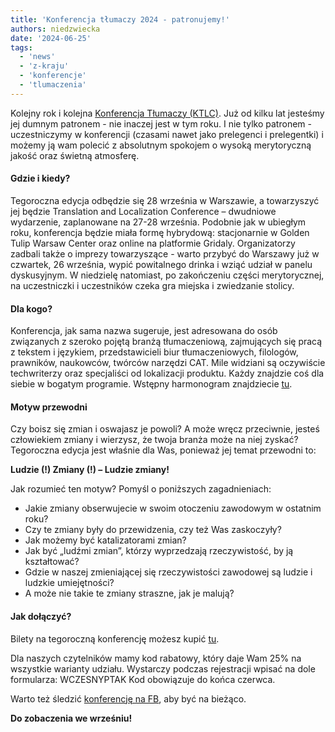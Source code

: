 ```yaml
---
title: 'Konferencja tłumaczy 2024 - patronujemy!'
authors: niedzwiecka
date: '2024-06-25'
tags:
  - 'news'
  - 'z-kraju'
  - 'konferencje'
  - 'tlumaczenia'
---
```

Kolejny rok i kolejna [Konferencja Tłumaczy (KTLC)](https://konferencjatlumaczy.pl/). Już od kilku lat jesteśmy jej dumnym patronem - nie inaczej jest w tym roku. I nie tylko patronem - uczestniczymy w konferencji (czasami nawet jako prelegenci i prelegentki) i możemy ją wam polecić z absolutnym spokojem o wysoką merytoryczną jakość oraz świetną atmosferę. 

<!--truncate-->

#### **Gdzie i kiedy?**

Tegoroczna edycja odbędzie się 28 września w Warszawie, a towarzyszyć jej będzie Translation and Localization Conference – dwudniowe wydarzenie, zaplanowane na 27-28 września. Podobnie jak w ubiegłym roku, konferencja będzie miała formę hybrydową: stacjonarnie w Golden Tulip Warsaw Center oraz online na platformie Gridaly. Organizatorzy zadbali także o imprezy towarzyszące - warto przybyć do Warszawy już w czwartek, 26 września, wypić powitalnego drinka i wziąć udział w panelu dyskusyjnym. W niedzielę natomiast, po zakończeniu części merytorycznej, na uczestniczki i uczestników czeka gra miejska i zwiedzanie stolicy. 

#### **Dla kogo?**

Konferencja, jak sama nazwa sugeruje, jest adresowana do osób związanych z szeroko pojętą branżą tłumaczeniową, zajmujących się pracą z tekstem i językiem, przedstawicieli biur tłumaczeniowych, filologów, prawników, naukowców, twórców narzędzi CAT. Mile widziani są oczywiście techwriterzy oraz specjaliści od lokalizacji produktu. Każdy znajdzie coś dla siebie w bogatym programie. Wstępny harmonogram znajdziecie [tu](https://konferencja-tlumaczy.pl/?page_id=2121).


#### **Motyw przewodni**

Czy boisz się zmian i oswajasz je powoli? A może wręcz przeciwnie, jesteś człowiekiem zmiany i wierzysz, że twoja branża może na niej zyskać? Tegoroczna edycja jest właśnie dla Was, ponieważ jej temat przewodni to:

**Ludzie (!) Zmiany (!) – Ludzie zmiany!**

Jak rozumieć ten motyw? Pomyśl o poniższych zagadnieniach:

- Jakie zmiany obserwujecie w swoim otoczeniu zawodowym w ostatnim roku?
- Czy te zmiany były do przewidzenia, czy też Was zaskoczyły?
- Jak możemy być katalizatorami zmian?
- Jak być „ludźmi zmian”, którzy wyprzedzają rzeczywistość, by ją kształtować?
- Gdzie w naszej zmieniającej się rzeczywistości zawodowej są ludzie i ludzkie umiejętności?
- A może nie takie te zmiany straszne, jak je malują?

#### **Jak dołączyć?**

Bilety na tegoroczną konferencję możesz kupić [tu](https://ktlc-2024.gridaly.com/registration).

Dla naszych czytelników mamy kod rabatowy, który daje Wam 25% na wszystkie warianty udziału. Wystarczy podczas rejestracji wpisać na dole formularza: WCZESNYPTAK
Kod obowiązuje do końca czerwca. 

Warto też śledzić [konferencję na FB](https://www.facebook.com/KonferencjaTlumaczy), aby być na bieżąco.


**Do zobaczenia we wrześniu!**
